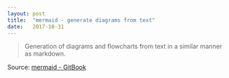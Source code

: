 ```yaml
---
layout: post
title:  "mermaid - generate diagrams from text"
date:   2017-10-31
---
```


> Generation of diagrams and flowcharts from text in a similar manner as markdown.

Source: [mermaid - GitBook](https://mermaidjs.github.io/)
